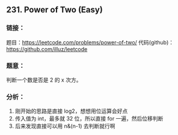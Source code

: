 ## 231. Power of Two (Easy)

### **链接**：
题目：https://leetcode.com/problems/power-of-two/
代码(github)：https://github.com/illuz/leetcode

### **题意**：
判断一个数是否是 2 的 x 次方。

### **分析**：

1. 刚开始的思路是直接 log2，想想用位运算会好点
2. 传入值为 int，最多就 32 位，所以直接 for 一遍，然后位移判断
3. 后来发现直接可以用 n&(n-1) 去判断就行啊
